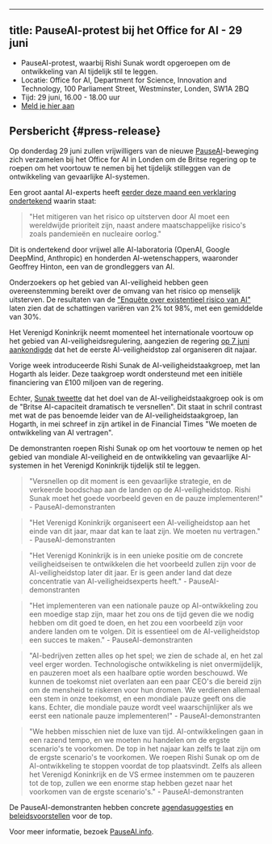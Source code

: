 

---
title: PauseAI-protest bij het Office for AI - 29 juni
---
- PauseAI-protest, waarbij Rishi Sunak wordt opgeroepen om de ontwikkeling van AI tijdelijk stil te leggen.
- Locatie: Office for AI, Department for Science, Innovation and Technology, 100 Parliament Street, Westminster, Londen, SW1A 2BQ
- Tijd: 29 juni, 16.00 - 18.00 uur
- [Meld je hier aan](https://forms.gle/t1FvzqaEBmZuBuXS7)

## Persbericht {#press-release}

Op donderdag 29 juni zullen vrijwilligers van de nieuwe [PauseAI](http://pauseai.info)-beweging zich verzamelen bij het Office for AI in Londen om de Britse regering op te roepen om het voortouw te nemen bij het tijdelijk stilleggen van de ontwikkeling van gevaarlijke AI-systemen.

Een groot aantal AI-experts heeft [eerder deze maand een verklaring ondertekend](https://www.safe.ai/statement-on-ai-risk) waarin staat:

> "Het mitigeren van het risico op uitsterven door AI moet een wereldwijde prioriteit zijn, naast andere maatschappelijke risico's zoals pandemieën en nucleaire oorlog."

Dit is ondertekend door vrijwel alle AI-laboratoria (OpenAI, Google DeepMind, Anthropic) en honderden AI-wetenschappers, waaronder Geoffrey Hinton, een van de grondleggers van AI.

Onderzoekers op het gebied van AI-veiligheid hebben geen overeenstemming bereikt over de omvang van het risico op menselijk uitsterven.
De resultaten van de ["Enquête over existentieel risico van AI"](https://forum.effectivealtruism.org/posts/8CM9vZ2nnQsWJNsHx/existential-risk-from-ai-survey-results) laten zien dat de schattingen variëren van 2% tot 98%, met een gemiddelde van 30%.

Het Verenigd Koninkrijk neemt momenteel het internationale voortouw op het gebied van AI-veiligheidsregulering, aangezien de regering [op 7 juni aankondigde](https://www.gov.uk/government/news/uk-to-host-first-global-summit-on-artificial-intelligence) dat het de eerste AI-veiligheidstop zal organiseren dit najaar.

Vorige week introduceerde Rishi Sunak de AI-veiligheidstaakgroep, met Ian Hogarth als leider.
Deze taakgroep wordt ondersteund met een initiële financiering van £100 miljoen van de regering.

Echter, [Sunak tweette](https://twitter.com/RishiSunak/status/1670355987457294337) dat het doel van de AI-veiligheidstaakgroep ook is om de "Britse AI-capaciteit dramatisch te versnellen".
Dit staat in schril contrast met wat de pas benoemde leider van de AI-veiligheidstaakgroep, Ian Hogarth, in mei schreef in zijn artikel in de Financial Times "We moeten de ontwikkeling van AI vertragen".

De demonstranten roepen Rishi Sunak op om het voortouw te nemen op het gebied van mondiale AI-veiligheid en de ontwikkeling van gevaarlijke AI-systemen in het Verenigd Koninkrijk tijdelijk stil te leggen.

> "Versnellen op dit moment is een gevaarlijke strategie, en de verkeerde boodschap aan de landen op de AI-veiligheidstop. Rishi Sunak moet het goede voorbeeld geven en de pauze implementeren!" - PauseAI-demonstranten

> "Het Verenigd Koninkrijk organiseert een AI-veiligheidstop aan het einde van dit jaar, maar dat kan te laat zijn. We moeten nu vertragen." - PauseAI-demonstranten

> "Het Verenigd Koninkrijk is in een unieke positie om de concrete veiligheidseisen te ontwikkelen die het voorbeeld zullen zijn voor de AI-veiligheidstop later dit jaar. Er is geen ander land dat deze concentratie van AI-veiligheidsexperts heeft." - PauseAI-demonstranten

> "Het implementeren van een nationale pauze op AI-ontwikkeling zou een moedige stap zijn, maar het zou ons de tijd geven die we nodig hebben om dit goed te doen, en het zou een voorbeeld zijn voor andere landen om te volgen. Dit is essentieel om de AI-veiligheidstop een succes te maken." - PauseAI-demonstranten

> "AI-bedrijven zetten alles op het spel; we zien de schade al, en het zal veel erger worden. Technologische ontwikkeling is niet onvermijdelijk, en pauzeren moet als een haalbare optie worden beschouwd. We kunnen de toekomst niet overlaten aan een paar CEO's die bereid zijn om de mensheid te riskeren voor hun dromen. We verdienen allemaal een stem in onze toekomst, en een mondiale pauze geeft ons die kans. Echter, die mondiale pauze wordt veel waarschijnlijker als we eerst een nationale pauze implementeren!" - PauseAI-demonstranten

> "We hebben misschien niet de luxe van tijd. AI-ontwikkelingen gaan in een razend tempo, en we moeten nu handelen om de ergste scenario's te voorkomen. De top in het najaar kan zelfs te laat zijn om de ergste scenario's te voorkomen. We roepen Rishi Sunak op om de AI-ontwikkeling te stoppen voordat de top plaatsvindt. Zelfs als alleen het Verenigd Koninkrijk en de VS ermee instemmen om te pauzeren tot de top, zullen we een enorme stap hebben gezet naar het voorkomen van de ergste scenario's." - PauseAI-demonstranten

De PauseAI-demonstranten hebben concrete [agendasuggesties](/summit) en [beleidsvoorstellen](/proposal) voor de top.

Voor meer informatie, bezoek [PauseAI.info](http://pauseai.info).